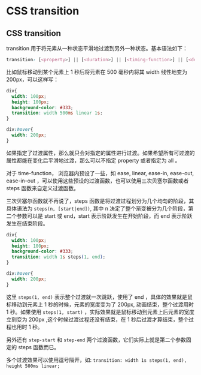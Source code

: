 # CSS transition


## CSS transition

transition 用于将元素从一种状态平滑地过渡到另外一种状态。基本语法如下：

```css
transition: [<property>] || [<duration>] || [<timing-function>] || [<delay>];
```

比如鼠标移动到某个元素上 1 秒后将元素在 500 毫秒内将其 width 线性地变为 200px，可以这样写：

```css
div{
  width: 100px;
  height: 100px;
  background-color: #333;
  transition: width 500ms linear 1s;
}

div:hover{
  width: 200px;
}
```

如果指定了过渡属性，那么就只会对指定的属性进行过渡。如果希望所有可过渡的属性都能在变化后平滑地过渡，那么可以不指定 property 或者指定为 all 。

对于 time-function， 浏览器内预设了一些，如 ease, linear, ease-in, ease-out, ease-in-out ，可以使用这些预设的过渡函数，也可以使用三次贝塞尔函数或者 steps 函数来自定义过渡函数。

三次贝塞尔函数就不再说了，steps 函数是将过渡过程划分为几个均匀的阶段，其具体语法为 `steps(n, [start|end])`, 其中 n 决定了整个渐变被分为几个阶段，第二个参数可以是 start 或 end，start 表示阶跃发生在开始阶段，而 end 表示阶跃发生在结束阶段。

```css
div{
  width: 100px;
  height: 100px;
  background-color: #333;
  transition: width 1s steps(1, end);
}

div:hover{
  width: 200px;
}
```

这里 `steps(1, end)` 表示整个过渡就一次跳跃，使用了 end ，具体的效果就是鼠标移动到元素上 1 秒的时候，元素的宽度变为了 200px, 动画结束，整个过渡用时 1 秒。如果使用 `steps(1, start)` ，实际效果就是鼠标移动到元素上后元素的宽度立刻变为 200px ,这个时候过渡过程还没有结束，在 1 秒后过渡才算结束，整个过程也用时 1 秒。

另外还有 `step-start` 和 `step-end` 两个过渡函数，它们实际上就是第二个参数固定的 steps 函数而已。

多个过渡效果可以使用逗号隔开，如: `transition: width 1s steps(1, end), height 500ms linear;`
